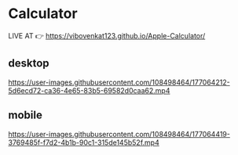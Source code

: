 # Calculator
LIVE AT 👉 https://vibovenkat123.github.io/Apple-Calculator/

## desktop

https://user-images.githubusercontent.com/108498464/177064212-5d6ecd72-ca36-4e65-83b5-69582d0caa62.mp4

## mobile

https://user-images.githubusercontent.com/108498464/177064419-3769485f-f7d2-4b1b-90c1-315de145b52f.mp4

